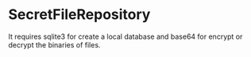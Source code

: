 # SecretFileRepository
  It requires sqlite3 for create a local database and base64 for encrypt or decrypt the binaries of files.

